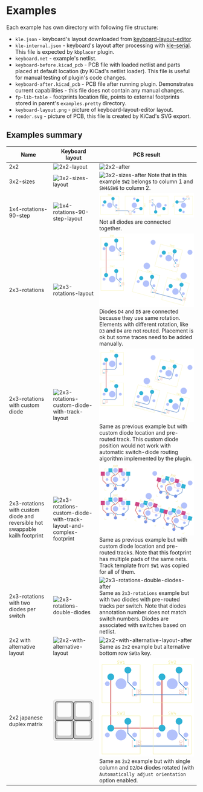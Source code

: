 # Examples

Each example has own directory with following file structure:

- `kle.json` - keyboard's layout downloaded from [keyboard-layout-editor](http://www.keyboard-layout-editor.com).
- `kle-internal.json` - keyboard's layout after processing with [kle-serial](https://github.com/ijprest/kle-serial).
  This file is expected by `kbplacer` plugin.
- `keyboard.net` - example's netlist.
- `keyboard-before.kicad_pcb` - PCB file with loaded netlist and parts placed
  at default location (by KiCad's netlist loader). This file is useful for manual
  testing of plugin's code changes.
- `keyboard-after.kicad_pcb` - PCB file after running plugin. Demonstrates
  current capabilities - this file does not contain any manual changes.
- `fp-lib-table` - footprints location file, points to external footprints
  stored in parent's `examples.pretty` directory.
- `keyboard-layout.png` - picture of keyboard-layout-editor layout.
- `render.svg` - picture of PCB, this file is created by KiCad's SVG export.

## Examples summary

| Name                                                                         | Keyboard layout                                                                                                                                          | PCB result                                                                                                                                                                                                                                                                                                                                       |
| ---                                                                          | ---                                                                                                                                                      | ---                                                                                                                                                                                                                                                                                                                                              |
| 2x2                                                                          | ![2x2-layout](./2x2/keyboard-layout.png)                                                                                                                 | ![2x2-after](./2x2/render.svg)                                                                                                                                                                                                                                                                                                                   |
| 3x2-sizes                                                                    | ![3x2-sizes-layout](./3x2-sizes/keyboard-layout.png)                                                                                                     | ![3x2-sizes-after](./3x2-sizes/render.svg) Note that in this example `SW2` belongs to column 1 and `SW4&SW6` to column 2.                                                                                                                                                                                                                        |
| 1x4-rotations-90-step                                                        | ![1x4-rotations-90-step-layout](./1x4-rotations-90-step/keyboard-layout.png)                                                                             | ![1x4-rotations-90-step-after](./1x4-rotations-90-step/render.svg) Not all diodes are connected together.                                                                                                                                                                                                                                        |
| 2x3-rotations                                                                | ![2x3-rotations-layout](./2x3-rotations/keyboard-layout.png)                                                                                             | ![2x3-rotations-after](./2x3-rotations/render.svg) Diodes `D4` and `D5` are connected because they use same rotation. Elements with different rotation, like `D3` and `D4` are not routed. Placement is ok but some traces need to be added manually.                                                                                            |
| 2x3-rotations with custom diode                                              | ![2x3-rotations-custom-diode-with-track-layout](./2x3-rotations-custom-diode-with-track/keyboard-layout.png)                                             | ![2x3-rotations-custom-diode-with-track-after](./2x3-rotations-custom-diode-with-track/render.svg) Same as previous example but with custom diode location and pre-routed track. This custom diode position would not work with automatic switch-diode routing algorithm implemented by the plugin.                                              |
| 2x3-rotations with custom diode and reversible hot swappable kailh footprint | ![2x3-rotations-custom-diode-with-track-layout-and-complex-footprint](./2x3-rotations-custom-diode-with-track-and-complex-footprint/keyboard-layout.png) | ![2x3-rotations-custom-diode-with-track-and-complex-footprint-after](./2x3-rotations-custom-diode-with-track-and-complex-footprint/render.svg) Same as previous example but with custom diode location and pre-routed tracks. Note that this footprint has multiple pads of the same nets. Track template from `SW1` was copied for all of them. |
| 2x3-rotations with two diodes per switch                                     | ![2x3-rotations-double-diodes](./2x3-rotations-double-diodes/keyboard-layout.png)                                                                        | ![2x3-rotations-double-diodes-after](./2x3-rotations-double-diodes/render.svg) Same as `2x3-rotations` example but with two diodes with pre-routed tracks per switch. Note that diodes annotation number does not match switch numbers. Diodes are associated with switches based on netlist.                                                    |
| 2x2 with alternative layout                                                  | ![2x2-with-alternative-layout](./2x2-with-alternative-layout/keyboard-layout.png)                                                                        | ![2x2-with-alternative-layout-after](./2x2-with-alternative-layout/render.svg) Same as `2x2` example but alternative bottom row `SW3a` key.                                                                                                                                                                                                      |
| 2x2 japanese duplex matrix                                                   | ![2x2-japanese-duplex-matrix-layout](./2x2-japanese-duplex-matrix/keyboard-layout.png)                                                                   | ![2x2-japanese-duplex-matrix-layout-after](./2x2-japanese-duplex-matrix/render.svg) Same as `2x2` example but with single column and `D2`/`D4` diodes rotated (with `Automatically adjust orientation` option enabled.                                                                                                                           |
